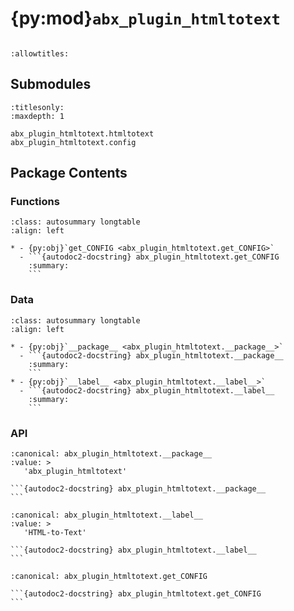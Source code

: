 # {py:mod}`abx_plugin_htmltotext`

```{py:module} abx_plugin_htmltotext
```

```{autodoc2-docstring} abx_plugin_htmltotext
:allowtitles:
```

## Submodules

```{toctree}
:titlesonly:
:maxdepth: 1

abx_plugin_htmltotext.htmltotext
abx_plugin_htmltotext.config
```

## Package Contents

### Functions

````{list-table}
:class: autosummary longtable
:align: left

* - {py:obj}`get_CONFIG <abx_plugin_htmltotext.get_CONFIG>`
  - ```{autodoc2-docstring} abx_plugin_htmltotext.get_CONFIG
    :summary:
    ```
````

### Data

````{list-table}
:class: autosummary longtable
:align: left

* - {py:obj}`__package__ <abx_plugin_htmltotext.__package__>`
  - ```{autodoc2-docstring} abx_plugin_htmltotext.__package__
    :summary:
    ```
* - {py:obj}`__label__ <abx_plugin_htmltotext.__label__>`
  - ```{autodoc2-docstring} abx_plugin_htmltotext.__label__
    :summary:
    ```
````

### API

````{py:data} __package__
:canonical: abx_plugin_htmltotext.__package__
:value: >
   'abx_plugin_htmltotext'

```{autodoc2-docstring} abx_plugin_htmltotext.__package__
```

````

````{py:data} __label__
:canonical: abx_plugin_htmltotext.__label__
:value: >
   'HTML-to-Text'

```{autodoc2-docstring} abx_plugin_htmltotext.__label__
```

````

````{py:function} get_CONFIG()
:canonical: abx_plugin_htmltotext.get_CONFIG

```{autodoc2-docstring} abx_plugin_htmltotext.get_CONFIG
```
````

